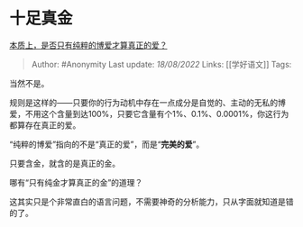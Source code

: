 # 十足真金
[本质上，是否只有纯粹的博爱才算真正的爱？](https://www.zhihu.com/question/546106233/answer/2626470804)

> Author: #Anonymity 
> Last update: *18/08/2022* 
> Links: [[学好语文]]
> Tags: 

当然不是。

规则是这样的——只要你的行为动机中存在一点成分是自觉的、主动的无私的博爱，不用这个含量到达100%，只要它含量有个1%、0.1%、0.0001%，你这行为都算存在真正的爱。

“纯粹的博爱”指向的不是“真正的爱”，而是“**完美的爱**”。

只要含金，就含的是真正的金。

哪有“只有纯金才算真正的金”的道理？

这其实只是个非常直白的语言问题，不需要神奇的分析能力，只从字面就知道是错的了。

  
  
